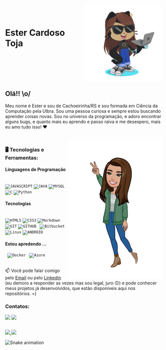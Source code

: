<img align="right" width="250px" style="margin-top:-20px" src="octocat.png">

</br>

<h1 align="left">Ester Cardoso Toja</h1>
</br>
</br>
</br>
</br>
</br>

## Olá!! \o/ 

Meu nome é Ester e sou de Cachoeirinha/RS e sou formada em Ciência da Computação pela Ulbra. Sou uma pessoa curiosa e sempre estou buscando aprender coisas novas. Sou  no universo da programação, e adoro encontrar alguns bugs, e quanto mais eu aprendo e passo raiva e me desespero, mais eu amo tudo isso!  ❤

</br>
<img width="300px" align="right" src="avatar.png">
<h3> 🖥️ Tecnologias e Ferramentas: </h3>

<h4> Linguagens de Programação </h4>
<div>
</br>
<code><img width="40px" src="https://cdn.jsdelivr.net/gh/devicons/devicon/icons/javascript/javascript-original.svg" title = "JAVASCRIPT"/></code>
<code><img width="40px" src="https://cdn.jsdelivr.net/gh/devicons/devicon/icons/java/java-original.svg" title = "JAVA"/></code>
<code><img width="40px" src="https://cdn.jsdelivr.net/gh/devicons/devicon/icons/mysql/mysql-original.svg" title = "MYSQL"/></code>
<code><img width="40px" src="https://cdn.jsdelivr.net/gh/devicons/devicon/icons/c/c-original.svg" title = "C"/></code>
<code><img width="40px" src="https://cdn.jsdelivr.net/gh/devicons/devicon/icons/python/python-original.svg" title = "Python"/></code>
</br>

<h4> Tecnologias </h4>
</br>
<code><img width="40px" src="https://cdn.jsdelivr.net/gh/devicons/devicon/icons/html5/html5-original-wordmark.svg" title = "HTML5"/></code>
<code><img width="40px" src="https://cdn.jsdelivr.net/gh/devicons/devicon/icons/css3/css3-original-wordmark.svg" title = "CSS3"/></code>
<code><img width="40px" src="https://cdn.jsdelivr.net/gh/devicons/devicon/icons/markdown/markdown-original.svg" title = "Markdown"/></code>
<code><img width="40px" src="https://cdn.jsdelivr.net/gh/devicons/devicon/icons/git/git-original.svg" title = "GIT"/></code>
<code><img width="40px" src="https://cdn.jsdelivr.net/gh/devicons/devicon/icons/github/github-original.svg" title = "GITHUB"/></code>
<code> <img width="40px" src="https://cdn.jsdelivr.net/gh/devicons/devicon/icons/bitbucket/bitbucket-original-wordmark.svg" title = "Bitbucket"/></code>
<code> <img width="40px" src="https://cdn.jsdelivr.net/gh/devicons/devicon/icons/linux/linux-original.svg" title = "Linux"/></code>
<code><img width="40px" src="https://cdn.jsdelivr.net/gh/devicons/devicon/icons/android/android-original.svg" title = "ANDROID"/></code>
</br>

<h4> Estou apredendo ... </h4>
<code> <img width="40px" src="https://cdn.jsdelivr.net/gh/devicons/devicon/icons/docker/docker-original-wordmark.svg" title = "Docker"/></code>
<code> <img width="40px" src="https://cdn.jsdelivr.net/gh/devicons/devicon/icons/azure/azure-original.svg" title = "Azure"/></code>
</br>
</div>

</br>

📫 Você pode falar comigo pelo [Email](ester.toja@hotmail.com) ou pelo [Linkedin](https://www.linkedin.com/in/ester-cardoso-toja-692a6566/) (eu demoro a responder as vezes mas sou legal, juro 🙃) e pode conhecer meus projetos já desenvolvidos, que estão disponíveis aqui nos repositórios. =)

### Contatos:

<div>
<a href = "mailto:estertoja.ti@gmail.com"><img loading="lazy" src="https://img.shields.io/badge/Gmail-D14836?style=for-the-badge&logo=gmail&logoColor=white" target="_blank"></a>
<a href="https://www.linkedin.com/in/ester-cardoso-toja-692a6566/" target="_blank"><img loading="lazy" src="https://img.shields.io/badge/-LinkedIn-%230077B5?style=for-the-badge&logo=linkedin&logoColor=white" target="_blank"></a>   
</div>

##
<div>
    <a href="https://github.com/estercardosotoja">
        <img loading="lazy" height="180em" src="https://github-readme-stats.vercel.app/api/top-langs/?username=estercardosotoja&layout=compact&langs_count=7&theme=dracula"/>
        <img loading="lazy" height="180em" src="https://github-readme-stats.vercel.app/api?username=estercardosotoja&show_icons=true&theme=dracula&include_all_commits=true&count_private=true"/>
    </a >
</div>

![Snake animation](https://github.com/seu-usuário-aqui/seu-usuário-aqui/blob/output/github-contribution-grid-snake.svg)